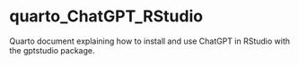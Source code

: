 # quarto_ChatGPT_RStudio
Quarto document explaining how to install and use ChatGPT in RStudio with the gptstudio package. 
